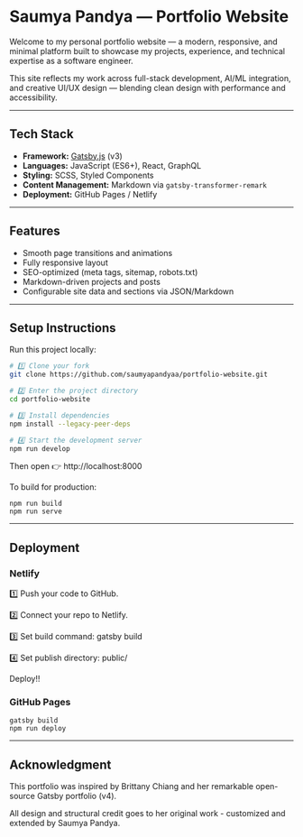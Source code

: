 # Saumya Pandya — Portfolio Website

Welcome to my personal portfolio website — a modern, responsive, and minimal platform built to showcase my projects, experience, and technical expertise as a software engineer.

This site reflects my work across full-stack development, AI/ML integration, and creative UI/UX design — blending clean design with performance and accessibility.

---

## Tech Stack

- **Framework:** [Gatsby.js](https://www.gatsbyjs.com/) (v3)
- **Languages:** JavaScript (ES6+), React, GraphQL
- **Styling:** SCSS, Styled Components
- **Content Management:** Markdown via `gatsby-transformer-remark`
- **Deployment:** GitHub Pages / Netlify

---

## Features

- Smooth page transitions and animations
- Fully responsive layout
- SEO-optimized (meta tags, sitemap, robots.txt)
- Markdown-driven projects and posts
- Configurable site data and sections via JSON/Markdown

---

## Setup Instructions

Run this project locally:

```bash
# 1️⃣ Clone your fork
git clone https://github.com/saumyapandyaa/portfolio-website.git

# 2️⃣ Enter the project directory
cd portfolio-website

# 3️⃣ Install dependencies
npm install --legacy-peer-deps

# 4️⃣ Start the development server
npm run develop
```

Then open 👉 http://localhost:8000

To build for production:

```
npm run build
npm run serve
```

--- 

## Deployment

### Netlify

1️⃣ Push your code to GitHub.

2️⃣ Connect your repo to Netlify.

3️⃣ Set build command: gatsby build

4️⃣ Set publish directory: public/

Deploy!!

### GitHub Pages

```
gatsby build
npm run deploy
```

---

## Acknowledgment

This portfolio was inspired by Brittany Chiang and her remarkable open-source Gatsby portfolio (v4).

All design and structural credit goes to her original work - customized and extended by Saumya Pandya.
